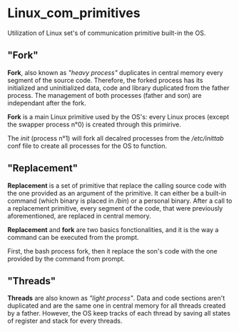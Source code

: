 # Linux_com_primitives

Utilization of Linux set's of communication primitive built-in the OS.
## "Fork"

**Fork**, also known as *"heavy process"* duplicates in central memory every segment of the source code.
Therefore, the forked process has its initialized and uninitialized data, code and library duplicated from the father process. The management of both processes (father and son) are independant after the fork.

**Fork** is a main Linux primitive used by the OS's: every Linux proces (except the swapper process n°0) is created through this primirive.

The *init* (process n°1) will fork  all decalred processes from the */etc/inittab* conf file to create all processes for the OS to function.

## "Replacement"

**Replacement** is a set of primitive that replace the calling source code with the one provided as an argument of the primitive. It can either be a built-in command (which binary is placed in */bin*) or a personal binary. After a call to a replacement primitive, every segment of the code, that were previously aforementioned, are replaced in central memory.

**Replacement** and **fork** are two basics fonctionalities, and it is the way a command can be executed from the prompt.

First, the bash process fork, then it replace the son's code with the one provided by the command from prompt.

## "Threads"

**Threads** are also known as *"light process"*. Data and code sections aren't duplicated and are the same one in central memory for all threads created by a father. However, the OS keep tracks of each thread by saving all states of register and stack for every threads.

